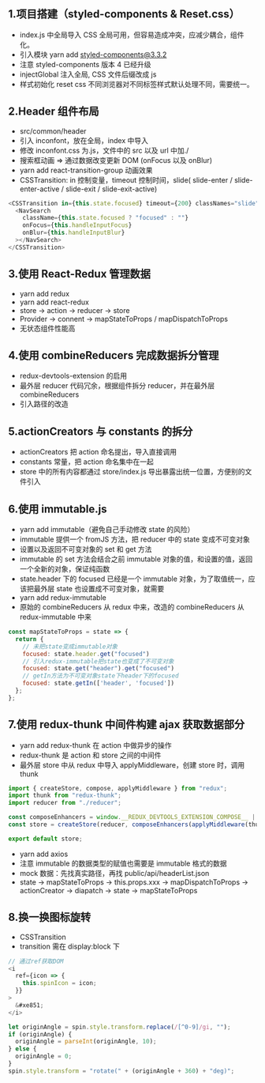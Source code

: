 ## 1.项目搭建（styled-components & Reset.css）

- index.js 中全局导入 CSS 全局可用，但容易造成冲突，应减少耦合，组件化。
- 引入模块 yarn add styled-components@3.3.2
- 注意 styled-components 版本 4 已经升级
- injectGlobal 注入全局, CSS 文件后缀改成 js
- 样式初始化 reset css 不同浏览器对不同标签样式默认处理不同，需要统一。

## 2.Header 组件布局

- src/common/header
- 引入 inconfont，放在全局，index 中导入
- 修改 inconfont.css 为.js，文件中的 src 以及 url 中加./
- 搜索框动画 => 通过数据改变更新 DOM (onFocus 以及 onBlur)
- yarn add react-transition-group 动画效果
- CSSTransition: in 控制变量，timeout 控制时间，slide( slide-enter / slide-enter-active / slide-exit / slide-exit-active)

```js
<CSSTransition in={this.state.focused} timeout={200} classNames="slide">
  <NavSearch
    className={this.state.focused ? "focused" : ""}
    onFocus={this.handleInputFocus}
    onBlur={this.handleInputBlur}
  ></NavSearch>
</CSSTransition>
```

## 3.使用 React-Redux 管理数据

- yarn add redux
- yarn add react-redux
- store -> action -> reducer -> store
- Provider -> connent -> mapStateToProps / mapDispatchToProps
- 无状态组件性能高

## 4.使用 combineReducers 完成数据拆分管理

- redux-devtools-extension 的启用
- 最外层 reducer 代码冗余，根据组件拆分 reducer，并在最外层 combineReducers
- 引入路径的改造

## 5.actionCreators 与 constants 的拆分

- actionCreators 把 action 命名提出，导入直接调用
- constants 常量，把 action 命名集中在一起
- store 中的所有内容都通过 store/index.js 导出暴露出统一位置，方便别的文件引入

## 6.使用 immutable.js

- yarn add immutable（避免自己手动修改 state 的风险）
- immutable 提供一个 fromJS 方法，把 reducer 中的 state 变成不可变对象
- 设置以及返回不可变对象的 set 和 get 方法
- immutable 的 set 方法会结合之前 immutable 对象的值，和设置的值，返回一个全新的对象，保证纯函数
- state.header 下的 focused 已经是一个 immutable 对象，为了取值统一，应该把最外层 state 也设置成不可变对象，就需要
- yarn add redux-immutable
- 原始的 combineReducers 从 redux 中来，改造的 combineReducers 从 redux-immutable 中来

```js
const mapStateToProps = state => {
  return {
    // 未把state变成immutable对象
    focused: state.header.get("focused")
    // 引入redux-immutable把state也变成了不可变对象
    focused: state.get("header").get("focused")
    // getIn方法为不可变对象state下header下的focused
    focused: state.getIn(['header', 'focused'])
  };
};
```

## 7.使用 redux-thunk 中间件构建 ajax 获取数据部分

- yarn add redux-thunk 在 action 中做异步的操作
- redux-thunk 是 action 和 store 之间的中间件
- 最外层 store 中从 redux 中导入 applyMiddleware，创建 store 时，调用 thunk

```js
import { createStore, compose, applyMiddleware } from "redux";
import thunk from "redux-thunk";
import reducer from "./reducer";

const composeEnhancers = window.__REDUX_DEVTOOLS_EXTENSION_COMPOSE__ || compose;
const store = createStore(reducer, composeEnhancers(applyMiddleware(thunk)));

export default store;
```

- yarn add axios
- 注意 immutable 的数据类型的赋值也需要是 immutable 格式的数据
- mock 数据：先找真实路径，再找 public/api/headerList.json
- state -> mapStateToProps -> this.props.xxx -> mapDispatchToProps -> actionCreator -> diapatch -> state -> mapStateToProps

## 8.换一换图标旋转

- CSSTransition
- transition 需在 display:block 下

```js
// 通过ref获取DOM
<i
  ref={icon => {
    this.spinIcon = icon;
  }}
>
  &#xe851;
</i>
```

```js
let originAngle = spin.style.transform.replace(/[^0-9]/gi, "");
if (originAngle) {
  originAngle = parseInt(originAngle, 10);
} else {
  originAngle = 0;
}
spin.style.transform = "rotate(" + (originAngle + 360) + "deg)";
```
